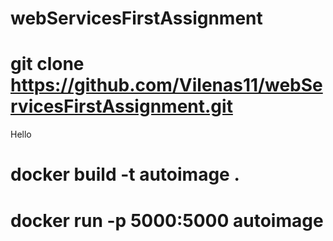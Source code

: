 # webServicesFirstAssignment
#
# git clone https://github.com/Vilenas11/webServicesFirstAssignment.git
Hello
# docker build -t autoimage .
#
# docker run -p 5000:5000 autoimage
#
#
